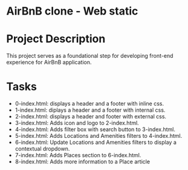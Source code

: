 # AirBnB clone - Web static


# Project Description

This project serves as a foundational step for developing front-end experience for AirBnB application.

# Tasks

* 0-index.html: displays a header and a footer with inline css.
* 1-index.html: diplays a header and a footer with internal css.
* 2-index.html: displays a header and footer with external css.
* 3-index.html: Adds icon and logo to 2-index.html.
* 4-index.html: Adds filter box with search button to 3-index.html.
* 5-index.html: Adds Locations and Amenities filters to 4-index.html.
* 6-index.html: Update Locations and Amenities filters to display a contextual dropdown.
* 7-index.html: Adds Places section to 6-index.html.
* 8-index.html: Adds more information to a Place article
```
